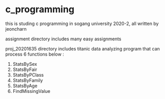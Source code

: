 # c_programming

this is studing c programming in sogang university 2020-2, all written by jeoncharn

assignment directory includes many easy assignments

proj_20201635 directory includes titanic data analyzing program that can process 6 functions below :

1. StatsBySex
2. StatsByFair
3. StatsByPClass
4. StatsByFamily
5. StatsByAge
6. FindMissingValue

